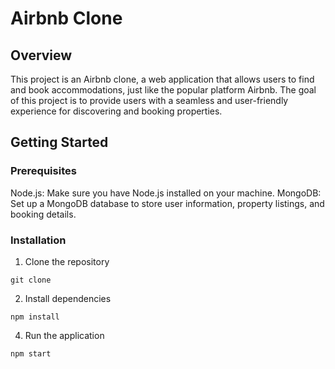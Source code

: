 # Airbnb Clone

## Overview

This project is an Airbnb clone, a web application that allows users to find and book accommodations, just like the popular platform Airbnb. The goal of this project is to provide users with a seamless and user-friendly experience for discovering and booking properties.

## Getting Started

### Prerequisites

Node.js: Make sure you have Node.js installed on your machine.
MongoDB: Set up a MongoDB database to store user information, property listings, and booking details.

### Installation

1. Clone the repository

```
git clone
```

2. Install dependencies

```
npm install
```

4. Run the application

```
npm start
```
